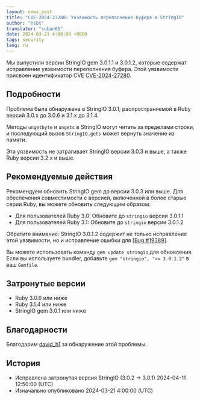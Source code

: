 ```yaml
---
layout: news_post
title: "CVE-2024-27280: Уязвимость переполнения буфера в StringIO"
author: "hsbt"
translator: "suban05"
date: 2024-03-21 4:00:00 +0000
tags: security
lang: ru
---
```


Мы выпустили версии StringIO gem 3.0.1.1 и 3.0.1.2, которые содержат исправление уязвимости переполнения буфера.
Этой уязвимости присвоен идентификатор CVE [CVE-2024-27280](https://www.cve.org/CVERecord?id=CVE-2024-27280).

## Подробности

Проблема была обнаружена в StringIO 3.0.1, распространяемой в Ruby версий 3.0.x до 3.0.6 и 3.1.x до 3.1.4.

Методы `ungetbyte` и `ungetc` в StringIO могут читать за пределами строки, и последующий вызов `StringIO.gets` может вернуть значение из памяти.

Эта уязвимость не затрагивает StringIO версии 3.0.3 и выше, а также Ruby версии 3.2.x и выше.

## Рекомендуемые действия

Рекомендуем обновить StringIO gem до версии 3.0.3 или выше. Для обеспечения совместимости с версией, включенной в более старые серии Ruby, вы можете обновить следующим образом:

* Для пользователей Ruby 3.0: Обновите до `stringio` версии 3.0.1.1
* Для пользователей Ruby 3.1: Обновите до `stringio` версии 3.0.1.2

Обратите внимание: StringIO 3.0.1.2 содержит не только исправление этой уязвимости, но и исправление ошибки для [[Bug #19389]](https://github.com/ruby/ruby/commit/1d24a931c458c93463da1d5885f33edef3677cc2).

Вы можете использовать команду `gem update stringio` для обновления. Если вы используете bundler, добавьте `gem "stringio", ">= 3.0.1.2"` в ваш `Gemfile`.

## Затронутые версии

* Ruby 3.0.6 или ниже
* Ruby 3.1.4 или ниже
* StringIO gem 3.0.1 или ниже

## Благодарности

Благодарим [david_h1](https://hackerone.com/david_h1?type=user) за обнаружение этой проблемы.

## История

* Исправлена затронутая версия StringIO (3.0.2 -> 3.0.1) 2024-04-11 12:50:00 (UTC)
* Изначально опубликовано 2024-03-21 4:00:00 (UTC)
